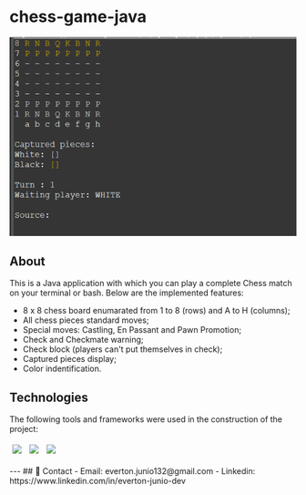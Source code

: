 # chess-game-java
<img src="/chess.png" />

## About

This is a Java application with which you can play a complete Chess match on your terminal or bash. Below are the implemented features:

- 8 x 8  chess board enumarated from 1 to 8 (rows) and A to H (columns);
- All chess pieces standard moves;
- Special moves: Castling, En Passant and Pawn Promotion;
- Check and Checkmate warning;
- Check block (players can't put themselves in check);
- Captured pieces display;
- Color indentification.

## Technologies
The following tools and frameworks were used in the construction of the project:<br>
<p>
  <img style='margin: 5px;' src='https://img.shields.io/badge/java-17%20-%2320232a.svg?&style=for-the-badge&color=critical'>
  <img style='margin: 5px;' src='https://img.shields.io/badge/eclipse-ide%20-%2320232a.svg?&style=for-the-badge&color=darkblue&logo=eclipse&logoColor=darkblue'>
  <img style='margin: 5px;' src='https://img.shields.io/badge/git-%20%20-%2320232a.svg?&style=for-the-badge&color=orange&logo=git&logoColor=orange'/>
</p>
---
## 📧 Contact
- Email: everton.junio132@gmail.com
- Linkedin: https://www.linkedin.com/in/everton-junio-dev
